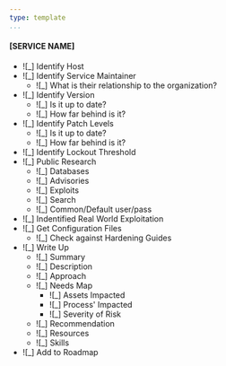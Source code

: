 ```yaml
---
type: template
...
```


#### [SERVICE NAME]

  - ![_] Identify Host
  - ![_] Identify Service Maintainer
    - ![_] What is their relationship to the organization?
  - ![_] Identify Version
      - ![_] Is it up to date?
	  - ![_] How far behind is it?
  - ![_] Identify Patch Levels
    - ![_] Is it up to date?
	- ![_] How far behind is it?
  - ![_] Identify Lockout Threshold
  - ![_] Public Research
    - ![_] Databases
    - ![_] Advisories
    - ![_] Exploits
    - ![_] Search
    - ![_] Common/Default user/pass
  - ![_] Indentified Real World Exploitation
  - ![_] Get Configuration Files
    - ![_] Check against Hardening Guides
  - ![_] Write Up
    - ![_] Summary
    - ![_] Description
    - ![_] Approach
	- ![_] Needs Map
	  - ![_] Assets Impacted
 	  - ![_] Process' Impacted
 	  - ![_] Severity of Risk
    - ![_] Recommendation
    - ![_] Resources
    - ![_] Skills
  - ![_] Add to Roadmap
